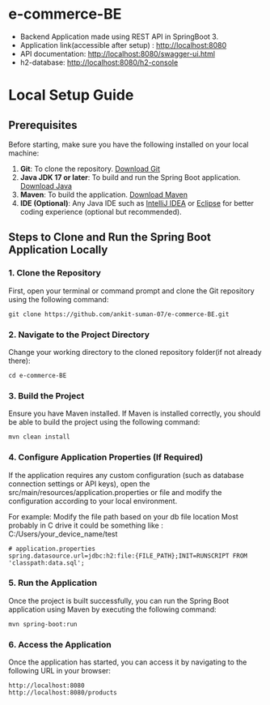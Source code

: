 ﻿# e-commerce-BE

- Backend Application made using REST API in SpringBoot 3.
- Application link(accessible after setup) : [http://localhost:8080](http://localhost:8080)
- API documentation: [http://localhost:8080/swagger-ui.html](http://localhost:8080/swagger-ui.html)
- h2-database: [http://localhost:8080/h2-console](http://localhost:8080/h2-console)

# Local Setup Guide

## Prerequisites

Before starting, make sure you have the following installed on your local machine:

1. **Git**: To clone the repository. [Download Git](https://git-scm.com/downloads)
2. **Java JDK 17 or later**: To build and run the Spring Boot application. [Download Java](https://adoptopenjdk.net/)
3. **Maven**: To build the application. [Download Maven](https://maven.apache.org/download.cgi)
4. **IDE (Optional)**: Any Java IDE such as [IntelliJ IDEA](https://www.jetbrains.com/idea/) or [Eclipse](https://www.eclipse.org/) for better coding experience (optional but recommended).

## Steps to Clone and Run the Spring Boot Application Locally

### 1. Clone the Repository

First, open your terminal or command prompt and clone the Git repository using the following command:

```
git clone https://github.com/ankit-suman-07/e-commerce-BE.git
```

### 2. Navigate to the Project Directory

Change your working directory to the cloned repository folder(if not already there):

```
cd e-commerce-BE
```

### 3. Build the Project

Ensure you have Maven installed. If Maven is installed correctly, you should be able to build the project using the following command:

```
mvn clean install
```

### 4. Configure Application Properties (If Required)

If the application requires any custom configuration (such as database connection settings or API keys), open the src/main/resources/application.properties or  file and modify the configuration according to your local environment.

For example: Modify the file path based on your db file location
Most probably in C drive it could be something like : C:/Users/your_device_name/test
```
# application.properties
spring.datasource.url=jdbc:h2:file:{FILE_PATH};INIT=RUNSCRIPT FROM 'classpath:data.sql';
```

### 5. Run the Application

Once the project is built successfully, you can run the Spring Boot application using Maven by executing the following command:

```
mvn spring-boot:run
```

### 6. Access the Application

Once the application has started, you can access it by navigating to the following URL in your browser:

```
http://localhost:8080
http://localhost:8080/products
```

